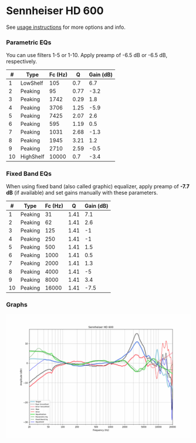 # Sennheiser HD 600
See [usage instructions](https://github.com/jaakkopasanen/AutoEq#usage) for more options and info.

### Parametric EQs
You can use filters 1-5 or 1-10. Apply preamp of -6.5 dB or -6.5 dB, respectively.

|   # | Type      |   Fc (Hz) |    Q |   Gain (dB) |
|-----|-----------|-----------|------|-------------|
|   1 | LowShelf  |       105 | 0.7  |         6.7 |
|   2 | Peaking   |        95 | 0.77 |        -3.2 |
|   3 | Peaking   |      1742 | 0.29 |         1.8 |
|   4 | Peaking   |      3706 | 1.25 |        -5.9 |
|   5 | Peaking   |      7425 | 2.07 |         2.6 |
|   6 | Peaking   |       595 | 1.19 |         0.5 |
|   7 | Peaking   |      1031 | 2.68 |        -1.3 |
|   8 | Peaking   |      1945 | 3.21 |         1.2 |
|   9 | Peaking   |      2710 | 2.59 |        -0.5 |
|  10 | HighShelf |     10000 | 0.7  |        -3.4 |

### Fixed Band EQs
When using fixed band (also called graphic) equalizer, apply preamp of **-7.7 dB** (if available) and set gains manually with these parameters.

|   # | Type    |   Fc (Hz) |    Q |   Gain (dB) |
|-----|---------|-----------|------|-------------|
|   1 | Peaking |        31 | 1.41 |         7.1 |
|   2 | Peaking |        62 | 1.41 |         2.6 |
|   3 | Peaking |       125 | 1.41 |        -1   |
|   4 | Peaking |       250 | 1.41 |        -1   |
|   5 | Peaking |       500 | 1.41 |         1.5 |
|   6 | Peaking |      1000 | 1.41 |         0.5 |
|   7 | Peaking |      2000 | 1.41 |         1.3 |
|   8 | Peaking |      4000 | 1.41 |        -5   |
|   9 | Peaking |      8000 | 1.41 |         3.4 |
|  10 | Peaking |     16000 | 1.41 |        -7.5 |

### Graphs
![](./Sennheiser%20HD%20600.png)

